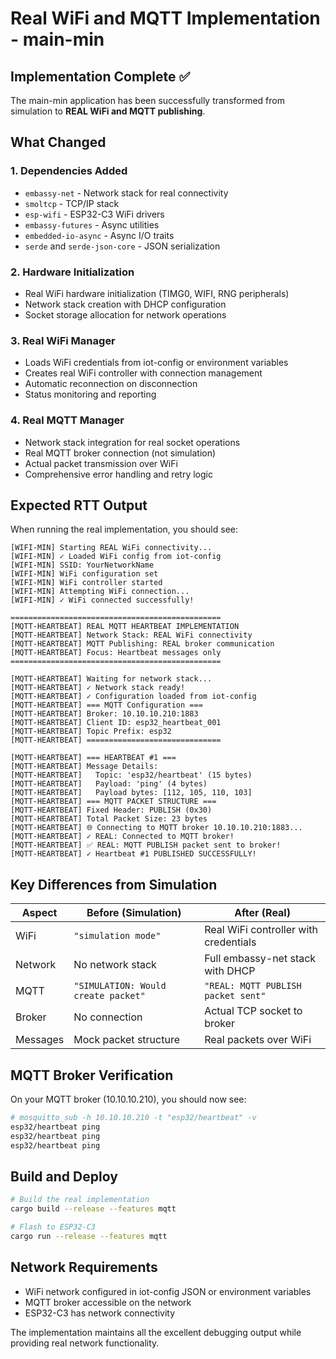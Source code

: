 # Real WiFi and MQTT Implementation - main-min

## Implementation Complete ✅

The main-min application has been successfully transformed from simulation to **REAL WiFi and MQTT publishing**.

## What Changed

### 1. Dependencies Added
- `embassy-net` - Network stack for real connectivity
- `smoltcp` - TCP/IP stack
- `esp-wifi` - ESP32-C3 WiFi drivers
- `embassy-futures` - Async utilities
- `embedded-io-async` - Async I/O traits
- `serde` and `serde-json-core` - JSON serialization

### 2. Hardware Initialization
- Real WiFi hardware initialization (TIMG0, WIFI, RNG peripherals)
- Network stack creation with DHCP configuration
- Socket storage allocation for network operations

### 3. Real WiFi Manager
- Loads WiFi credentials from iot-config or environment variables
- Creates real WiFi controller with connection management
- Automatic reconnection on disconnection
- Status monitoring and reporting

### 4. Real MQTT Manager
- Network stack integration for real socket operations
- Real MQTT broker connection (not simulation)
- Actual packet transmission over WiFi
- Comprehensive error handling and retry logic

## Expected RTT Output

When running the real implementation, you should see:

```
[WIFI-MIN] Starting REAL WiFi connectivity...
[WIFI-MIN] ✓ Loaded WiFi config from iot-config
[WIFI-MIN] SSID: YourNetworkName
[WIFI-MIN] WiFi configuration set
[WIFI-MIN] WiFi controller started
[WIFI-MIN] Attempting WiFi connection...
[WIFI-MIN] ✓ WiFi connected successfully!

===============================================
[MQTT-HEARTBEAT] REAL MQTT HEARTBEAT IMPLEMENTATION
[MQTT-HEARTBEAT] Network Stack: REAL WiFi connectivity
[MQTT-HEARTBEAT] MQTT Publishing: REAL broker communication
[MQTT-HEARTBEAT] Focus: Heartbeat messages only
===============================================

[MQTT-HEARTBEAT] Waiting for network stack...
[MQTT-HEARTBEAT] ✓ Network stack ready!
[MQTT-HEARTBEAT] ✓ Configuration loaded from iot-config
[MQTT-HEARTBEAT] === MQTT Configuration ===
[MQTT-HEARTBEAT] Broker: 10.10.10.210:1883
[MQTT-HEARTBEAT] Client ID: esp32_heartbeat_001
[MQTT-HEARTBEAT] Topic Prefix: esp32
[MQTT-HEARTBEAT] ==============================

[MQTT-HEARTBEAT] === HEARTBEAT #1 ===
[MQTT-HEARTBEAT] Message Details:
[MQTT-HEARTBEAT]   Topic: 'esp32/heartbeat' (15 bytes)
[MQTT-HEARTBEAT]   Payload: 'ping' (4 bytes)
[MQTT-HEARTBEAT]   Payload bytes: [112, 105, 110, 103]
[MQTT-HEARTBEAT] === MQTT PACKET STRUCTURE ===
[MQTT-HEARTBEAT] Fixed Header: PUBLISH (0x30)
[MQTT-HEARTBEAT] Total Packet Size: 23 bytes
[MQTT-HEARTBEAT] 🌐 Connecting to MQTT broker 10.10.10.210:1883...
[MQTT-HEARTBEAT] ✓ REAL: Connected to MQTT broker!
[MQTT-HEARTBEAT] ✅ REAL: MQTT PUBLISH packet sent to broker!
[MQTT-HEARTBEAT] ✓ Heartbeat #1 PUBLISHED SUCCESSFULLY!
```

## Key Differences from Simulation

| Aspect | Before (Simulation) | After (Real) |
|--------|---------------------|--------------|
| WiFi | `"simulation mode"` | Real WiFi controller with credentials |
| Network | No network stack | Full embassy-net stack with DHCP |
| MQTT | `"SIMULATION: Would create packet"` | `"REAL: MQTT PUBLISH packet sent"` |
| Broker | No connection | Actual TCP socket to broker |
| Messages | Mock packet structure | Real packets over WiFi |

## MQTT Broker Verification

On your MQTT broker (10.10.10.210), you should now see:

```bash
# mosquitto_sub -h 10.10.10.210 -t "esp32/heartbeat" -v
esp32/heartbeat ping
esp32/heartbeat ping
esp32/heartbeat ping
```

## Build and Deploy

```bash
# Build the real implementation
cargo build --release --features mqtt

# Flash to ESP32-C3
cargo run --release --features mqtt
```

## Network Requirements

- WiFi network configured in iot-config JSON or environment variables
- MQTT broker accessible on the network
- ESP32-C3 has network connectivity

The implementation maintains all the excellent debugging output while providing real network functionality.